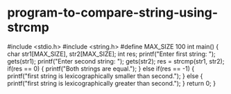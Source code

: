 # program-to-compare-string-using-strcmp
#include <stdio.h>
#include <string.h>
#define MAX_SIZE 100
int main()
{
  char str1[MAX_SIZE], str2[MAX_SIZE];
  int res;
  printf("Enter first string: ");
  gets(str1);
  printf("Enter second string: ");
  gets(str2);
  res = strcmp(str1, str2);
  if(res == 0)
  {
    printf("Both strings are equal.");
  }
  else if(res == -1)
  {
    printf("first string is lexicographically smaller than second.");
  }
  else
  {
    printf("first string is lexicographically greater than second.");
  }
  return 0;
}
